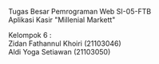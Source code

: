 Tugas Besar Pemrograman Web SI-05-FTB <br>
Aplikasi Kasir "Millenial Markett"<br>

Kelompok 6 :<br>
Zidan Fathannul Khoiri (21103046)<br>
Aldi Yoga Setiawan (21103050)
